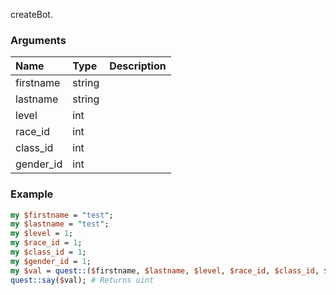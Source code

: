 createBot.
### Arguments
**Name**|**Type**|**Description**
:---|:---|:---
firstname|string|
lastname|string|
level|int|
race_id|int|
class_id|int|
gender_id|int|

### Example

```perl
my $firstname = "test";
my $lastname = "test";
my $level = 1;
my $race_id = 1;
my $class_id = 1;
my $gender_id = 1;
my $val = quest::($firstname, $lastname, $level, $race_id, $class_id, $gender_id);
quest::say($val); # Returns uint
```